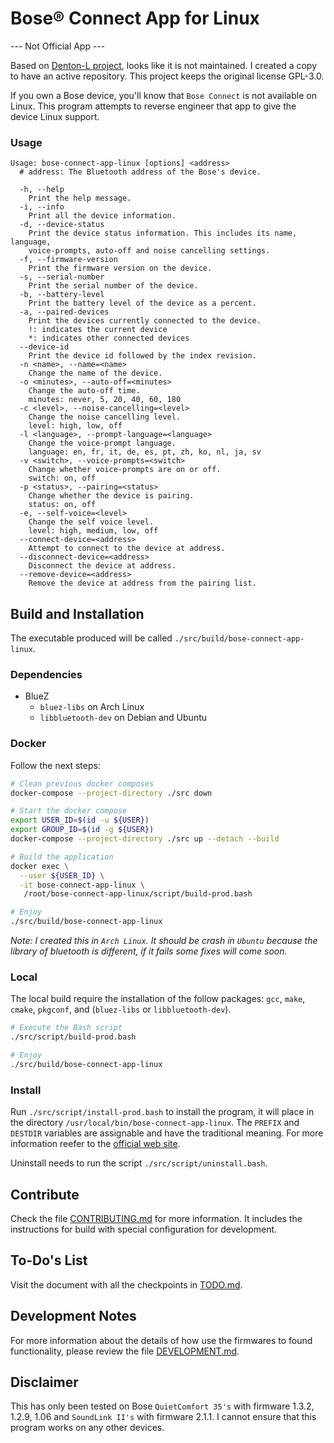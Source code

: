 # Bose® Connect App for Linux

--- Not Official App ---

Based on [Denton-L project][Denton-L], looks like it is not maintained. I
created a copy to have an active repository. This project keeps the original
license GPL-3.0.

If you own a Bose device, you'll know that `Bose Connect` is not available on
Linux. This program attempts to reverse engineer that app to give the device
Linux support.

### Usage

```text
Usage: bose-connect-app-linux [options] <address>
  # address: The Bluetooth address of the Bose's device.

  -h, --help
    Print the help message.
  -i, --info
    Print all the device information.
  -d, --device-status
    Print the device status information. This includes its name, language,
    voice-prompts, auto-off and noise cancelling settings.
  -f, --firmware-version
    Print the firmware version on the device.
  -s, --serial-number
    Print the serial number of the device.
  -b, --battery-level
    Print the battery level of the device as a percent.
  -a, --paired-devices
    Print the devices currently connected to the device.
    !: indicates the current device
    *: indicates other connected devices
  --device-id
    Print the device id followed by the index revision.
  -n <name>, --name=<name>
    Change the name of the device.
  -o <minutes>, --auto-off=<minutes>
    Change the auto-off time.
    minutes: never, 5, 20, 40, 60, 180
  -c <level>, --noise-cancelling=<level>
    Change the noise cancelling level.
    level: high, low, off
  -l <language>, --prompt-language=<language>
    Change the voice-prompt language.
    language: en, fr, it, de, es, pt, zh, ko, nl, ja, sv
  -v <switch>, --voice-prompts=<switch>
    Change whether voice-prompts are on or off.
    switch: on, off
  -p <status>, --pairing=<status>
    Change whether the device is pairing.
    status: on, off
  -e, --self-voice=<level>
    Change the self voice level.
    level: high, medium, low, off
  --connect-device=<address>
    Attempt to connect to the device at address.
  --disconnect-device=<address>
    Disconnect the device at address.
  --remove-device=<address>
    Remove the device at address from the pairing list.
```

## Build and Installation

The executable produced will be called `./src/build/bose-connect-app-linux`.

### Dependencies

* BlueZ
    * `bluez-libs` on Arch Linux
    * `libbluetooth-dev` on Debian and Ubuntu

### Docker

Follow the next steps:

```bash
# Clean previous docker composes
docker-compose --project-directory ./src down

# Start the docker compose
export USER_ID=$(id -u ${USER})
export GROUP_ID=$(id -g ${USER})
docker-compose --project-directory ./src up --detach --build

# Build the application
docker exec \
  --user ${USER_ID} \
  -it bose-connect-app-linux \
   /root/bose-connect-app-linux/script/build-prod.bash

# Enjoy
./src/build/bose-connect-app-linux
```

*Note: I created this in `Arch Linux`. It should be crash in `Ubuntu` because
the library of bluetooth is different, if it fails some fixes will come soon.*

### Local

The local build require the installation of the follow packages: `gcc`, `make`,
`cmake`, `pkgconf`, and (`bluez-libs` or `libbluetooth-dev`).

```bash
# Execute the Bash script
./src/script/build-prod.bash

# Enjoy
./src/build/bose-connect-app-linux
```

### Install

Run `./src/script/install-prod.bash` to install the program, it will place in
the directory `/usr/local/bin/bose-connect-app-linux`. The
`PREFIX` and `DESTDIR` variables are assignable and have the traditional
meaning. For more information reefer to the [official web site][cmake-install].

Uninstall needs to run the script `./src/script/uninstall.bash`.

## Contribute

Check the file [CONTRIBUTING.md][contributing] for more information. It
includes the instructions for build with special configuration for development.

## To-Do's List

Visit the document with all the checkpoints in [TODO.md][todo.md].

## Development Notes

For more information about the details of how use the firmwares to found
functionality, please review the file [DEVELOPMENT.md][details-file].

## Disclaimer

This has only been tested on Bose `QuietComfort 35's` with firmware 1.3.2,
1.2.9, 1.06 and `SoundLink II's` with firmware 2.1.1. I cannot ensure that this
program works on any other devices.


[Denton-L]: https://github.com/Denton-L/based-connect

[details-file]: ./DEVELOPMENT.md

[todo.md]: ./TODO.md

[contributing]: ./CONTRIBUTING.md

[cmake-install]: https://cmake.org/cmake/help/latest/manual/cmake.1.html#install-a-project
